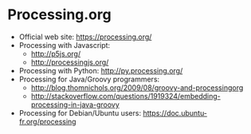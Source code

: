# Processing.org

* Official web site: https://processing.org/
* Processing with Javascript:
    - http://p5js.org/
    - http://processingjs.org/
* Processing with Python: http://py.processing.org/
* Processing for Java/Groovy programmers:
    - http://blog.thomnichols.org/2009/08/groovy-and-processingorg
    - http://stackoverflow.com/questions/1919324/embedding-processing-in-java-groovy
* Processing for Debian/Ubuntu users: https://doc.ubuntu-fr.org/processing
